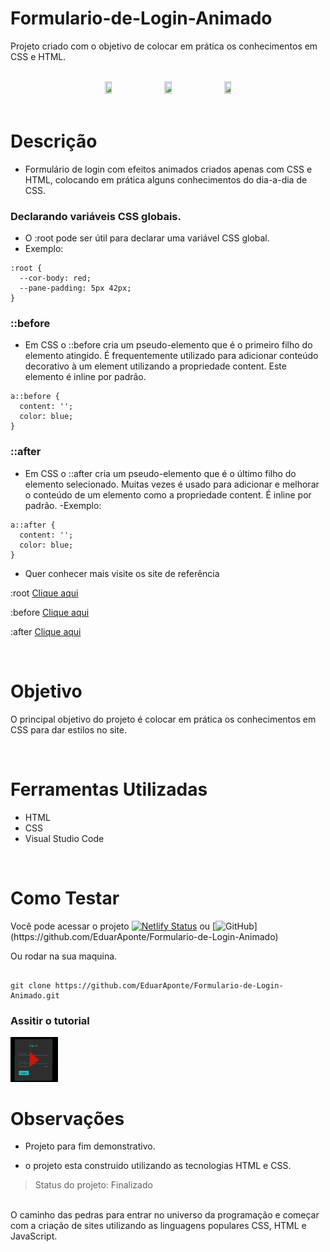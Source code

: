 # Formulario-de-Login-Animado

Projeto criado com o objetivo de colocar em prática os conhecimentos em CSS e HTML.

<br>

<div align="center">

  <img src="https://user-images.githubusercontent.com/92584428/217330849-57a0b342-ef1f-43c6-afee-aa4b88f6269e.png" style="margin: 0 8px;" width="15%" height="15%" />
  <img src="https://user-images.githubusercontent.com/92584428/217330859-e6783760-4050-4aa1-8f56-afdc26f3dad1.png" style="margin: 0 8px;" width="15%" height="15%" /> 
  <img src="https://user-images.githubusercontent.com/92584428/217330868-afb40089-fac5-482d-b392-95e5b1134407.png" style="margin: 0 8px;" width="15%" height="15%" /> 
  

</div>

<br>

# Descrição

- Formulário de login com efeitos animados criados apenas com CSS e HTML, colocando em prática alguns conhecimentos do dia-a-dia de CSS.

### Declarando variáveis CSS globais.
- O :root pode ser útil para declarar uma variável CSS global.
- Exemplo:
```
:root {
  --cor-body: red;
  --pane-padding: 5px 42px;
}
```
### ::before
- Em CSS o ::before cria um pseudo-elemento que é o primeiro filho do elemento atingido. É frequentemente utilizado para adicionar conteúdo decorativo à um element utilizando a propriedade content. Este elemento é inline por padrão.
```
a::before {
  content: '';
  color: blue;
}
```
### ::after
- Em CSS o ::after cria um pseudo-elemento que é o último filho do elemento selecionado. Muitas vezes é usado para adicionar e melhorar o conteúdo de um elemento como a propriedade content. É inline por padrão.
-Exemplo:
```
a::after {
  content: '';
  color: blue;
}
```


- Quer conhecer mais visite os site de referência 

:root [Clique aqui](https://developer.mozilla.org/pt-BR/docs/Web/CSS/:root)
  
:before [Clique aqui](https://developer.mozilla.org/pt-BR/docs/Web/CSS/::before)
  
:after [Clique aqui](https://developer.mozilla.org/pt-BR/docs/Web/CSS/::after)
  
  
<br>

# Objetivo

O principal objetivo do projeto é colocar em prática os conhecimentos em CSS para dar estilos no site.

<br>

# Ferramentas Utilizadas

- HTML
- CSS
- Visual Studio Code

<br>

# Como Testar

Você pode acessar o projeto [![Netlify Status](https://api.netlify.com/api/v1/badges/e417a718-c0c7-45e3-97a9-a7b79149be7f/deploy-status)](https://app.netlify.com/sites/eduaraponte-formulario-login-animado/deploys) ou [![GitHub](https://img.shields.io/badge/GitHub-4B0082?style=for-the-badge&logo=github&logoColor=white&style="border-radius:65px;)](https://github.com/EduarAponte/Formulario-de-Login-Animado)

Ou rodar na sua maquina.

```

git clone https://github.com/EduarAponte/Formulario-de-Login-Animado.git

```

### Assitir o tutorial

<a href="https://www.youtube.com/channel/UCQmEVT0Cj2UsqLdjZJzQ-FA" target="_blank">
  <img src="assets/to_readme/imagemPlay1.png" 
  alt="Assistir Tutorial no YouTube" width="15%" height="15%" />
</a>
<br>



# Observações

- Projeto para fim demonstrativo.

- o projeto esta construido utilizando as tecnologias HTML e CSS.
  <br>
  
> Status do projeto: Finalizado

<br>
O caminho das pedras para entrar no universo da programação e começar com a criação de sites utilizando as linguagens populares CSS, HTML e JavaScript.

